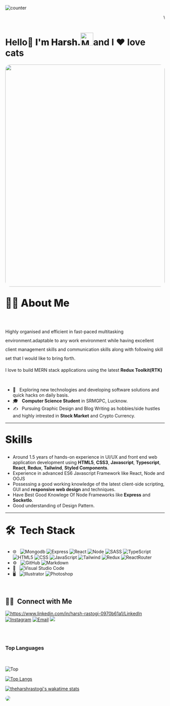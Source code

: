 ![counter](https://eni7t03ynlw6vfk.m.pipedream.net)

<marquee>
  Welcome To My Account
</marquee>

<h1> Hello👋 <span style="font-weight: 800;">I'm Harsh.</span><img src="https://media4.giphy.com/media/W0VuY0dTxH9L6vLUJ2/200.gif?cid=ecf05e47y2gp90800kgkqpbhfo0k9t5snwi1v3azgyc9kmea&rid=200.gif&ct=s" alt="Meaow" width="40" />and I  ❤️ love cats</h1>

<img height="700" style="border-radius: 1rem;" src="https://camo.githubusercontent.com/8847cc086ad4e08b4d52c0588b0e641fc8364c2fde6a09cdf8144ae75a537e0f/68747470733a2f2f6769646967692e636f6d2f63646e2f6c6f76652e676966" width="100%">

<h2 style="font-size: 2rem; font-weight: 800; margin-top: 2rem">👨🏻‍ About Me</h2>
<br />
<p style="line-height: 1.75rem">
  Highly organised and efficient in fast-paced multitasking environment.adaptable to any work environment while having excellent client management skills and communication skills along with following skill set that I would like to bring forth.

I love to build MERN stack applications using the latest <strong>Redux Toolkit(RTK)</strong>

</p>
<br />

- 🤔 &nbsp; Exploring new technologies and developing software solutions and quick hacks on daily basis.
- 🎓 &nbsp; **Computer Science Student** in SRMGPC, Lucknow.
- ✍️ &nbsp; Pursuing Graphic Design and Blog Writing as hobbies/side hustles and highly intrested in **Stock Market** and Crypto Currency.

---

<h2 style="font-size: 2rem; font-weight: 800; margin-top: 2rem">Skills</h2>

- Around 1.5 years of hands-on experience in UI/UX and front end web application development using **HTML5**, **CSS3**, **Javascript**, **Typescript**, **React**, **Redux**, **Tailwind**, **Styled Components**.
- Experience in advanced ES6 Javascript Framework like React, Node and OOJS
- Possessing a good working knowledge of the latest client-side scripting, GUI and **responsive web design** and techniques.
- Have Best Good Knowlege Of Node Frameworks like **Express** and **SocketIo**.
- Good understanding of Design Pattern.

---

<h2 style="font-size: 2rem; font-weight: 800; margin-top: 2rem"> 🛠 &nbsp;Tech Stack</h2>

- 🌐 &nbsp;
  ![Mongodb](https://img.shields.io/badge/MongoDB-4EA94B?style=for-the-badge&logo=mongodb&logoColor=white)
  ![Express](https://img.shields.io/badge/Express.js-404D59?style=for-the-badge)
  ![React](https://img.shields.io/badge/React-20232A?style=for-the-badge&logo=react&logoColor=61DAFB)
  ![Node](https://img.shields.io/badge/Node.js-43853D?style=for-the-badge&logo=node.js&logoColor=white)
  ![SASS](https://img.shields.io/badge/Sass-CC6699?style=for-the-badge&logo=sass&logoColor=white)
  ![TypeScript](https://img.shields.io/badge/TypeScript-007ACC?style=for-the-badge&logo=typescript&logoColor=white)
  ![HTML5](https://img.shields.io/badge/HTML5-E34F26?style=for-the-badge&logo=html5&logoColor=white)
  ![CSS](https://img.shields.io/badge/CSS3-1572B6?style=for-the-badge&logo=css3&logoColor=white)
  ![JavaScript](https://img.shields.io/badge/JavaScript-F7DF1E?style=for-the-badge&logo=javascript&logoColor=black)
  ![Tailwind](https://img.shields.io/badge/Tailwind_CSS-38B2AC?style=for-the-badge&logo=tailwind-css&logoColor=white)
  ![Redux](https://img.shields.io/badge/Redux-593D88?style=for-the-badge&logo=redux&logoColor=white)
  ![ReactRouter](https://img.shields.io/badge/React_Router-CA4245?style=for-the-badge&logo=react-router&logoColor=white)
- ⚙️ &nbsp;
  ![GitHub](https://img.shields.io/badge/GitHub-100000?style=for-the-badge&logo=github&logoColor=whit)
  ![Markdown](https://img.shields.io/badge/Markdown-000000?style=for-the-badge&logo=markdown&logoColor=white)
- 🔧 &nbsp;
  ![Visual Studio Code](https://img.shields.io/badge/-Visual%20Studio%20Code-000?style=for-the-badge&logo=visual-studio-code&logoColor=007ACC)
- 🖥 &nbsp;
  ![Illustrator](https://aleen42.github.io/badges/src/illustrator.svg)
  ![Photoshop](https://aleen42.github.io/badges/src/photoshop.svg)

<br/>

<h2> 🤝🏻 &nbsp;Connect with Me </h2>

<p align="left">

<a href="https://www.linkedin.com/in/harsh-rastogi-0970b61a1/"><img alt="https://www.linkedin.com/in/harsh-rastogi-0970b61a1/LinkedIn" src="https://img.shields.io/badge/LinkedIn-0077B5?style=for-the-badge&logo=linkedin&logoColor=white"></a>
<a href="https://www.instagram.com/thisismadhur_/"><img alt="Instagram" src="https://img.shields.io/badge/Instagram-E4405F?style=for-the-badge&logo=instagram&logoColor=white"></a>
<a href="mailto:rastogiharsh04@gmail.com"><img alt="Email" src="https://img.shields.io/badge/Gmail-D14836?style=for-the-badge&logo=gmail&logoColor=white"></a>
<a href="https://twitter.com/theharshrastogi">
<img src="	https://img.shields.io/badge/Twitter-1DA1F2?style=for-the-badge&logo=twitter&logoColor=white"/>
</a>

</p>
<br />
<br />

### Top Languages

<br />

![Top](https://github-readme-stats.vercel.app/api?username=theharshrastogi&theme=dracula)

[![Top Langs](https://github-readme-stats.vercel.app/api/top-langs/?username=theharshrastogi&layout=compact&theme=dracula&card_width=500)](https://github.com/theharshrastogi/github-readme-stats)

[![theharshrastogi's wakatime stats](https://github-readme-stats.vercel.app/api/wakatime?username=theharshrastogi&custom_title=CodingStats&theme=dracula)](https://github.com/theharshrastogi/github-readme-stats)

<img style="border-radius: 0.5rem;" src="https://activity-graph.herokuapp.com/graph?username=theharshrastogi&theme=dracula" />
